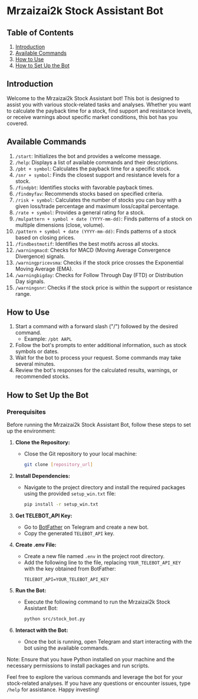 # Mrzaizai2k Stock Assistant Bot

## Table of Contents
1. [Introduction](#introduction)
2. [Available Commands](#available-commands)
3. [How to Use](#how-to-use)
3. [How to Set Up the Bot](#how-to-set-up-the-bot)

## Introduction
Welcome to the Mrzaizai2k Stock Assistant bot! This bot is designed to assist you with various stock-related tasks and analyses. Whether you want to calculate the payback time for a stock, find support and resistance levels, or receive warnings about specific market conditions, this bot has you covered.

## Available Commands
1. `/start`: Initializes the bot and provides a welcome message.
2. `/help`: Displays a list of available commands and their descriptions.
3. `/pbt + symbol`: Calculates the payback time for a specific stock.
4. `/snr + symbol`: Finds the closest support and resistance levels for a stock.
5. `/findpbt`: Identifies stocks with favorable payback times.
6. `/findmyfav`: Recommends stocks based on specified criteria.
7. `/risk + symbol`: Calculates the number of stocks you can buy with a given loss/trade percentage and maximum loss/capital percentage.
8. `/rate + symbol`: Provides a general rating for a stock.
9. `/mulpattern + symbol + date (YYYY-mm-dd)`: Finds patterns of a stock on multiple dimensions (close, volume).
10. `/pattern + symbol + date (YYYY-mm-dd)`: Finds patterns of a stock based on closing prices.
11. `/findbestmotif`: Identifies the best motifs across all stocks.
12. `/warningmacd`: Checks for MACD (Moving Average Convergence Divergence) signals.
13. `/warningpricevsma`: Checks if the stock price crosses the Exponential Moving Average (EMA).
14. `/warningbigday`: Checks for Follow Through Day (FTD) or Distribution Day signals.
15. `/warningsnr`: Checks if the stock price is within the support or resistance range.

## How to Use
1. Start a command with a forward slash ("/") followed by the desired command.
   - Example: `/pbt AAPL`
2. Follow the bot's prompts to enter additional information, such as stock symbols or dates.
3. Wait for the bot to process your request. Some commands may take several minutes.
4. Review the bot's responses for the calculated results, warnings, or recommended stocks.


## How to Set Up the Bot

### Prerequisites
Before running the Mrzaizai2k Stock Assistant Bot, follow these steps to set up the environment:

1. **Clone the Repository:**
   - Close the Git repository to your local machine:
     ```bash
     git clone [repository_url]
     ```

2. **Install Dependencies:**
   - Navigate to the project directory and install the required packages using the provided `setup_win.txt` file:
     ```bash
     pip install -r setup_win.txt
     ```

3. **Get TELEBOT_API Key:**
   - Go to [BotFather](https://t.me/botfather) on Telegram and create a new bot.
   - Copy the generated `TELEBOT_API` key.

4. **Create .env File:**
   - Create a new file named `.env` in the project root directory.
   - Add the following line to the file, replacing `YOUR_TELEBOT_API_KEY` with the key obtained from BotFather:
     ```env
     TELEBOT_API=YOUR_TELEBOT_API_KEY
     ```

5. **Run the Bot:**
   - Execute the following command to run the Mrzaizai2k Stock Assistant Bot:
     ```bash
     python src/stock_bot.py
     ```

6. **Interact with the Bot:**
   - Once the bot is running, open Telegram and start interacting with the bot using the available commands.

Note: Ensure that you have Python installed on your machine and the necessary permissions to install packages and run scripts.


Feel free to explore the various commands and leverage the bot for your stock-related analyses. If you have any questions or encounter issues, type `/help` for assistance. Happy investing!
